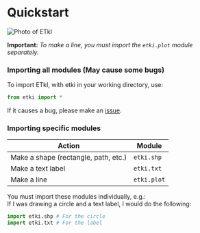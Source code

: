 # Quickstart

![Photo of ETkI](https://bottlenose-nova-acapella.glitch.me/etki-pb.png)

**Important:** *To make a line, you must import the `etki.plot` module separately.*

### Importing all modules (May cause some bugs)
To import ETkI, with etki in your working directory, use:
```py
from etki import *
```
If it causes a bug, please make an [issue](https://github.com/aarikpokras/etki/issues/new?assignees=aarikpokras&labels=bug&projects=&template=bug_report.yml&title=%5BBrief+description+of+bug%5D).

### Importing specific modules
|Action|Module|
|--|--|
|Make a shape (rectangle, path, etc.)|`etki.shp`|
|Make a text label|`etki.txt`|
|Make a line|`etki.plot`|

You must import these modules individually, e.g.:<br />
If I was drawing a circle and a text label, I would do the following:
```py
import etki.shp # For the circle
import etki.txt # For the label
```

<!-- Add guide for how to use docs - class sig -->
